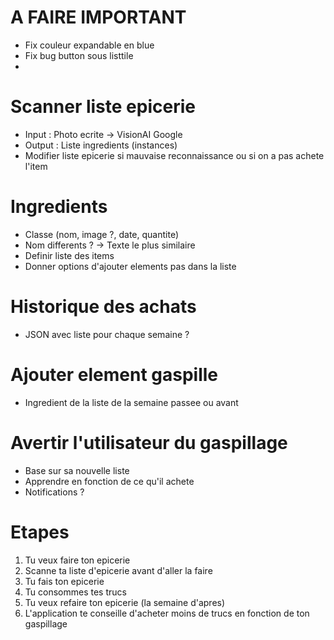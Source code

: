# A FAIRE IMPORTANT

- Fix couleur expandable en blue
- Fix bug button sous listtile
-

# Scanner liste epicerie

- Input : Photo ecrite -> VisionAI Google
- Output : Liste ingredients (instances)
- Modifier liste epicerie si mauvaise reconnaissance ou si on a pas achete l'item

# Ingredients

- Classe (nom, image ?, date, quantite)
- Nom differents ? -> Texte le plus similaire
- Definir liste des items
- Donner options d'ajouter elements pas dans la liste

# Historique des achats

- JSON avec liste pour chaque semaine ?

# Ajouter element gaspille

- Ingredient de la liste de la semaine passee ou avant

# Avertir l'utilisateur du gaspillage

- Base sur sa nouvelle liste
- Apprendre en fonction de ce qu'il achete
- Notifications ?

# Etapes

1. Tu veux faire ton epicerie
2. Scanne ta liste d'epicerie avant d'aller la faire
3. Tu fais ton epicerie
4. Tu consommes tes trucs
5. Tu veux refaire ton epicerie (la semaine d'apres)
6. L'application te conseille d'acheter moins de trucs en fonction de ton gaspillage
